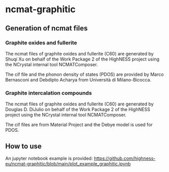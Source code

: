 # ncmat-graphitic

## Generation of ncmat files

### Graphite oxides and fullerite

The ncmat files of graphite oxides and fullerite (C60) are generated by 
Shuqi Xu on behalf of the Work Package 2 of the HighNESS project using 
the NCrystal internal tool NCMATComposer.

The cif file and the phonon density of states (PDOS) are provided by Marco 
Bernasconi and Debdipto Acharya from Università di Milano-Bicocca. 

### Graphite intercalation compounds

The ncmat files of graphite oxides and fullerite (C60) are generated by 
Douglas D. DiJulio on behalf of the Work Package 2 of the HighNESS project 
using the NCrystal internal tool NCMATComposer.

The cif files are from Material Project and the Debye model is used for PDOS.

## How to use

An jupyter notebook example is provided: https://github.com/highness-eu/ncmat-graphitic/blob/main/plot_example_graphitic.ipynb

